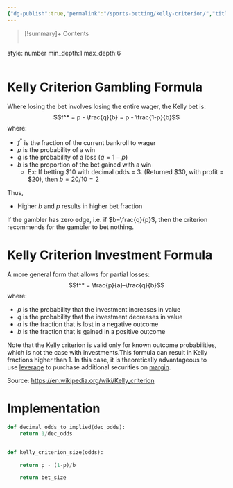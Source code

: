 ```yaml
---
{"dg-publish":true,"permalink":"/sports-betting/kelly-criterion/","title":"Kelly Criterion"}
---
```



>[!summary]+ Contents
>```toc
style: number
min_depth:1
max_depth:6 
>```


# Kelly Criterion Gambling Formula
Where losing the bet involves losing the entire wager, the Kelly bet is:
$$f^* = p - \frac{q}{b} = p - \frac{1-p}{b}$$
where:
- $f^*$ is the fraction of the current bankroll to wager
- $p$ is the probability of a win
- $q$ is the probability of a loss ($q=1-p$)
- $b$ is the proportion of the bet gained with a win
	- Ex: If betting $10 with decimal odds = 3. (Returned $30, with profit = $20), then $b =20/10=2$

Thus, 
- Higher $b$ and $p$ results in higher bet fraction

If the gambler has zero edge, i.e. if $b=\frac{q}{p}$, then the criterion recommends for the gambler to bet nothing.

# Kelly Criterion Investment Formula
A more general form that allows for partial losses:
$$f^* = \frac{p}{a}-\frac{q}{b}$$
where: 
- $p$ is the probability that the investment increases in value
- $q$ is the probability that the investment decreases in value
- $a$ is the fraction that is lost in a negative outcome
- $b$ is the fraction that is gained in a positive outcome

Note that the Kelly criterion is valid only for known outcome probabilities, which is not the case with investments.This formula can result in Kelly fractions higher than 1. In this case, it is theoretically advantageous to use [leverage](https://en.wikipedia.org/wiki/Leverage_(finance) "Leverage (finance)") to purchase additional securities on [margin](https://en.wikipedia.org/wiki/Margin_(finance) "Margin (finance)").

Source: https://en.wikipedia.org/wiki/Kelly_criterion
# Implementation

```python
def decimal_odds_to_implied(dec_odds):
	return 1/dec_odds


def kelly_criterion_size(odds):
	
	return p - (1-p)/b

	return bet_size
```

